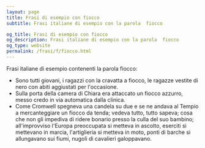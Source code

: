 ```yaml
---
layout: page
title: Frasi di esempio con fiocco 
subtitle: Frasi italiane di esempio con la parola  fiocco

og_title: Frasi di esempio con fiocco 
og_description: Frasi italiane di esempio con la parola  fiocco
og_type: website
permalink: /frasi/f/fiocco.html
---
```


Frasi italiane di esempio contenenti la parola fiocco:


- Sono tutti giovani, i ragazzi con la cravatta a fiocco, le ragazze vestite di nero con abiti aggiustati per l'occasione.
- Sulla porta della camera di Chiara era attaccato un fiocco azzurro, messo credo in via automatica dalla clinica.
- Come Cromwell spegneva una candela su due e se ne andava al Tempio a mercanteggiare un fiocco da tenda; vedeva tutto, tutto sapeva; cosa che non gli impediva di ridere bonario presso la culla del suo bambino; all'improvviso l'Europa preoccupata si metteva in ascolto, eserciti si mettevano in marcia, l'artiglieria si metteva in moto, ponti di barche si allungavano sui fiumi, nugoli di cavalieri galoppavano.

